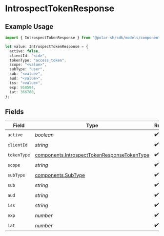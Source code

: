 # IntrospectTokenResponse

## Example Usage

```typescript
import { IntrospectTokenResponse } from "@polar-sh/sdk/models/components";

let value: IntrospectTokenResponse = {
  active: false,
  clientId: "<id>",
  tokenType: "access_token",
  scope: "<value>",
  subType: "user",
  sub: "<value>",
  aud: "<value>",
  iss: "<value>",
  exp: 958594,
  iat: 366780,
};
```

## Fields

| Field                                                                                                      | Type                                                                                                       | Required                                                                                                   | Description                                                                                                |
| ---------------------------------------------------------------------------------------------------------- | ---------------------------------------------------------------------------------------------------------- | ---------------------------------------------------------------------------------------------------------- | ---------------------------------------------------------------------------------------------------------- |
| `active`                                                                                                   | *boolean*                                                                                                  | :heavy_check_mark:                                                                                         | N/A                                                                                                        |
| `clientId`                                                                                                 | *string*                                                                                                   | :heavy_check_mark:                                                                                         | N/A                                                                                                        |
| `tokenType`                                                                                                | [components.IntrospectTokenResponseTokenType](../../models/components/introspecttokenresponsetokentype.md) | :heavy_check_mark:                                                                                         | N/A                                                                                                        |
| `scope`                                                                                                    | *string*                                                                                                   | :heavy_check_mark:                                                                                         | N/A                                                                                                        |
| `subType`                                                                                                  | [components.SubType](../../models/components/subtype.md)                                                   | :heavy_check_mark:                                                                                         | N/A                                                                                                        |
| `sub`                                                                                                      | *string*                                                                                                   | :heavy_check_mark:                                                                                         | N/A                                                                                                        |
| `aud`                                                                                                      | *string*                                                                                                   | :heavy_check_mark:                                                                                         | N/A                                                                                                        |
| `iss`                                                                                                      | *string*                                                                                                   | :heavy_check_mark:                                                                                         | N/A                                                                                                        |
| `exp`                                                                                                      | *number*                                                                                                   | :heavy_check_mark:                                                                                         | N/A                                                                                                        |
| `iat`                                                                                                      | *number*                                                                                                   | :heavy_check_mark:                                                                                         | N/A                                                                                                        |